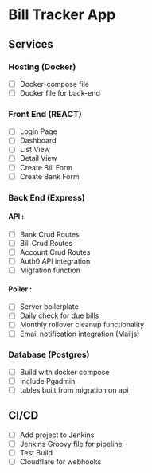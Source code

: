 # Bill Tracker App

## Services

### Hosting (Docker)

- [ ] Docker-compose file
- [ ] Docker file for back-end
  
### Front End (REACT)

- [ ] Login Page
- [ ] Dashboard
- [ ] List View
- [ ] Detail View
- [ ] Create Bill Form
- [ ] Create Bank Form

### Back End (Express)

#### API :

- [ ] Bank Crud Routes
- [ ] Bill Crud Routes
- [ ] Account Crud Routes
- [ ] Auth0 API integration
- [ ] Migration function

#### Poller :
- [ ] Server boilerplate
- [ ] Daily check for due bills
- [ ] Monthly rollover cleanup functionality
- [ ] Email notification integration (Mailjs)

### Database (Postgres)
- [ ] Build with docker compose
- [ ] Include Pgadmin
- [ ] tables built from migration on api

## CI/CD

- [ ] Add project to Jenkins
- [ ] Jenkins Groovy file for pipeline
- [ ] Test Build
- [ ] Cloudflare for webhooks
